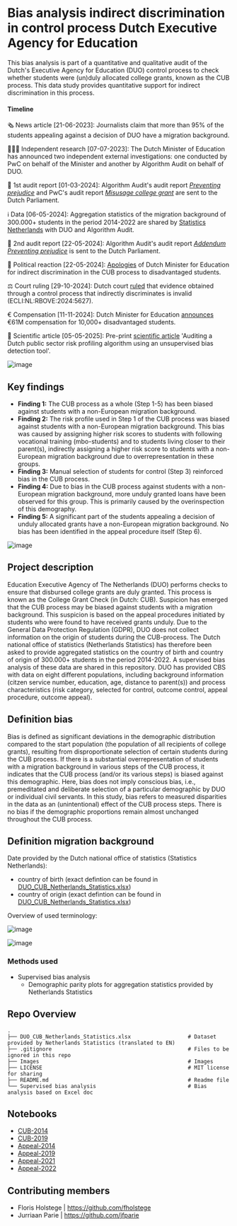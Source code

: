 # Bias analysis indirect discrimination in control process Dutch Executive Agency for Education

This bias analysis is part of a quantitative and qualitative audit of the Dutch's Executive Agency for Education (DUO) control process to check whether students were (un)duly allocated college grants, known as the CUB process. This data study provides quantitative support for indirect discrimination in this process.

#### Timeline
🗞️ News article [21-06-2023]: Journalists claim that more than 95% of the students appealing against a decision of DUO have a migration background.

🕵🏻‍♀️ Independent research [07-07-2023]: The Dutch Minister of Education has announced two independent external investigations: one conducted by PwC on behalf of the Minister and another by Algorithm Audit on behalf of DUO.

📄 1st audit report [01-03-2024]: Algorithm Audit's audit report [*Preventing prejudice*](https://algorithmaudit.eu/nl/algoprudence/cases/aa202401_preventing-prejudice/) and PwC's audit report [*Misusage college grant*](https://www.tweedekamer.nl/kamerstukken/detail?id=2024D07564&did=2024D07564) are sent to the Dutch Parliament.

ℹ️ Data [06-05-2024]: Aggregation statistics of the migration background of 300.000+ students in the period 2014-2022 are shared by [Statistics Netherlands](https://www.cbs.nl/nl-nl/maatwerk/2024/21/ontvangers-uitwonendenbeurs-herkomst-2014-2017-2019-2021-en-2022) with DUO and Algorithm Audit.

📄 2nd audit report [22-05-2024]: Algorithm Audit's audit report [*Addendum Preventing prejudice*](https://algorithmaudit.eu/algoprudence/cases/aa202402_preventing-prejudice_addendum/) is sent to the Dutch Parliament.

📣 Political reaction [22-05-2024]: [Apologies](https://www.rijksoverheid.nl/actueel/nieuws/2024/03/01/kabinet-maakt-excuses-voor-indirecte-discriminatie-bij-controles-op-de-uitwonendenbeurs) of Dutch Minister for Education for indirect discrimination in the CUB process to disadvantaged students.

⚖️ Court ruling [29-10-2024]: Dutch court [ruled](https://uitspraken.rechtspraak.nl/details?id=ECLI:NL:RBOVE:2024:5627) that evidence obtained through a control process that indirectly discriminates is invalid (ECLI:NL:RBOVE:2024:5627).

€ Compensation [11-11-2024]: Dutch Minister for Education [announces](https://www.rijksoverheid.nl/actueel/nieuws/2024/11/11/gecontroleerde-oud-studenten-met-uitwonendenbeurs-krijgen-geld-terug) €61M compensation for 10,000+ disadvantaged students.

🧪 Scientific article [05-05-2025]: Pre-print [scientific article](https://arxiv.org/pdf/2502.01713) 'Auditing a Dutch public sector risk profiling algorithm using an unsupervised bias detection tool'.

![image](./Images/Overview_CUB_process.png)

## Key findings
-   **Finding 1:** The CUB process as a whole (Step 1-5) has been biased against students with a non-European migration background.
-   **Finding 2:** The risk profile used in Step 1 of the CUB process was biased against students with a non-European migration background. This bias was caused by assigning higher risk scores to students with following vocational training (mbo-students) and to students living closer to their parent(s), indirectly assigning a higher risk score to students with a non-European migration background due to overrepresentation in these groups.
-   **Finding 3:** Manual selection of students for control (Step 3) reinforced bias in the CUB process.
-   **Finding 4:** Due to bias in the CUB process against students with a non-European migration background, more unduly granted loans have been observed for this group. This is primarily caused by the overinspection of this demography.
-   **Finding 5:** A significant part of the students appealing a decision of unduly allocated grants have a non-European migration background. No bias has been identified in the appeal procedure itself (Step 6).

![image](./Images/Bias_CUB-2014_new.png)

## Project description
Education Executive Agency of The Netherlands (DUO) performs checks to ensure that disbursed college grants are duly granted. This process is known as the College Grant Check (in Dutch: CUB). Suspicion has emerged that the CUB process may be biased against students with a migration background. This suspicion is based on the appeal procedures initiated by students who were found to have received grants unduly. Due to the General Data Protection Regulation (GDPR), DUO does not collect information on the origin of students during the CUB-process. The Dutch national office of statistics (Netherlands Statistics) has therefore been asked to provide aggregated statistics on the country of birth and country of origin of 300.000+ students in the period 2014-2022. A supervised bias analysis of these data are shared in this repository. DUO has provided CBS with data on eight different populations, including background information (citzen service number, education, age, distance to parent(s)) and process characteristics (risk category, selected for control, outcome control, appeal procedure, outcome appeal).

## Definition bias
Bias is defined as significant deviations in the demographic distribution compared to the start population (the population of all recipients of college grants), resulting from disproportionate selection of certain students during the CUB process. If there is a substantial overrepresentation of students with a migration background in various steps of the CUB process, it indicates that the CUB process (and/or its various steps) is biased against this demographic. Here, bias does not imply conscious bias, i.e., premeditated and deliberate selection of a particular demographic by DUO or individual civil servants. In this study, bias refers to measured disparities in the data as an (unintentional) effect of the CUB process steps. There is no bias if the demographic proportions remain almost unchanged throughout the CUB process.

## Definition migration background
Date provided by the Dutch national office of statistics (Statistics Netherlands):
-   country of birth (exact defintion can be found in [DUO_CUB_Netherlands_Statistics.xlsx](https://github.com/NGO-Algorithm-Audit/DUO-CUB/blob/main/DUO_CUB_Netherlands_Statistics.xlsx))
-   country of origin (exact defintion can be found in [DUO_CUB_Netherlands_Statistics.xlsx](https://github.com/NGO-Algorithm-Audit/DUO-CUB/blob/main/DUO_CUB_Netherlands_Statistics.xlsx))

Overview of used terminology:

![image](./Images/Migration_tree_EN.png)

![image](./Images/Migration_overview_EN.png)

### Methods used
-   Supervised bias analysis
    - Demographic parity plots for aggregation statistics provided by Netherlands Statistics 

## Repo Overview
    .
    ├── DUO_CUB_Netherlands_Statistics.xlsx                  # Dataset provided by Netherlands Statistics (translated to EN)
    ├── .gitignore                                           # Files to be ignored in this repo
    ├── Images                                               # Images
    ├── LICENSE                                              # MIT license for sharing
    ├── README.md                                            # Readme file 
    └── Supervised bias analysis                             # Bias analysis based on Excel doc

## Notebooks
-	[CUB-2014](https://github.com/NGO-Algorithm-Audit/DUO-CUB/blob/main/Supervised%20bias%20analysis/Table1.ipynb)
-	[CUB-2019](https://github.com/NGO-Algorithm-Audit/DUO-CUB/blob/main/Supervised%20bias%20analysis/Table2.ipynb)
-	[Appeal-2014](https://github.com/NGO-Algorithm-Audit/DUO-CUB/blob/main/Supervised%20bias%20analysis/Table5.ipynb)
-	[Appeal-2019](https://github.com/NGO-Algorithm-Audit/DUO-CUB/blob/main/Supervised%20bias%20analysis/Table6.ipynb)
-	[Appeal-2021](https://github.com/NGO-Algorithm-Audit/DUO-CUB/blob/main/Supervised%20bias%20analysis/Table7.ipynb)
-	[Appeal-2022](https://github.com/NGO-Algorithm-Audit/DUO-CUB/blob/main/Supervised%20bias%20analysis/Table8.ipynb)

## Contributing members
- Floris Holstege | https://github.com/fholstege
- Jurriaan Parie | https://github.com/jfparie